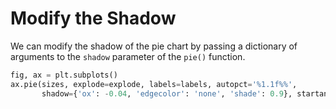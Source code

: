# Modify the Shadow

We can modify the shadow of the pie chart by passing a dictionary of arguments to the `shadow` parameter of the `pie()` function.

```python
fig, ax = plt.subplots()
ax.pie(sizes, explode=explode, labels=labels, autopct='%1.1f%%',
       shadow={'ox': -0.04, 'edgecolor': 'none', 'shade': 0.9}, startangle=90)
```
